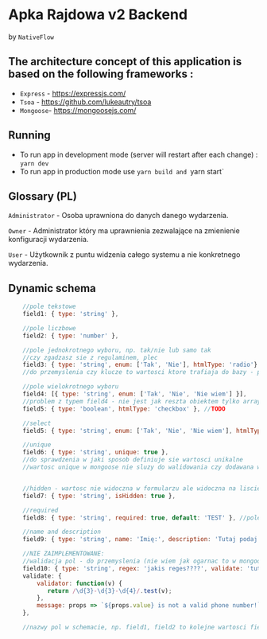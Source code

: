 # Apka Rajdowa v2 Backend 
by `NativeFlow` 

## The architecture concept of this application is based on the following frameworks : 

* `Express` - https://expressjs.com/
* `Tsoa` - https://github.com/lukeautry/tsoa
* `Mongoose`- https://mongoosejs.com/

## Running

* To run app in development mode (server will restart after each change) : `yarn dev`
* To run app in production mode use `yarn build and `yarn start`


## Glossary (PL)
`Administrator` - Osoba uprawniona do danych danego wydarzenia.

`Owner` - Administrator który ma uprawnienia zezwalające na zmienienie konfiguracji wydarzenia.

`User` - Użytkownik z puntu widzenia całego systemu a nie konkretnego wydarzenia.


## Dynamic schema
```javascript
    //pole tekstowe
    field1: { type: 'string' },

    //pole liczbowe
    field2: { type: 'number' },

    //pole jednokrotnego wyboru, np. tak/nie lub samo tak
    //czy zgadzasz sie z regulaminem, plec
    field3: { type: 'string', enum: ['Tak', 'Nie'], htmlType: 'radio'},
    //do przemyslenia czy klucze to wartosci ktore trafiaja do bazy - problem z polskimi znakami, itp

    //pole wielokrotnego wyboru
    field4: [{ type: 'string', enum: ['Tak', 'Nie', 'Nie wiem'] }],
    //problem z typem field4 - nie jest jak reszta obiektem tylko array'em
    field5: { type: 'boolean', htmlType: 'checkbox' }, //TODO

    //select
    field5: { type: 'string', enum: ['Tak', 'Nie', 'Nie wiem'], htmlType: 'select' },

    //unique
    field6: { type: 'string', unique: true },
    //do sprawdzenia w jaki sposob definiuje sie wartosci unikalne
    //wartosc unique w mongoose nie sluzy do walidowania czy dodawana wartosc jest unikalna tylko jest to informacja dla mongo do celow optymalizacji wyszukiwania danych


    //hidden - wartosc nie widoczna w formularzu ale widoczna na liscie (czy moze istniec odwrotny przypadek?)
    field7: { type: 'string', isHidden: true },

    //required
    field8: { type: 'string', required: true, default: 'TEST' }, //pole required jest tez wykorzystywane przez mongoose

    //name and description
    field9: { type: 'string', name: 'Imię:', description: 'Tutaj podaj swoje imię', tooltip: "To jest treść ewentualnego tooltipa"},

    //NIE ZAIMPLEMENTOWANE:
    //walidacja pol - do przemyslenia (nie wiem jak ogarnac to w mongoose)
    field10: { type: 'string', regex: 'jakis reges????', validate: 'tutaj wrzuca sie customowy walidator mongoosea - nizej przyklada'},
    validate: {
        validator: function(v) {
           return /\d{3}-\d{3}-\d{4}/.test(v);
        },
        message: props => `${props.value} is not a valid phone number!`
    },

    //nazwy pol w schemacie, np. field1, field2 to kolejne wartosci field[numer] - cel - unikalnosc pol
```